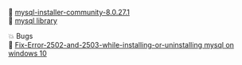 :link: [mysql-installer-community-8.0.27.1](https://dev.mysql.com/get/Downloads/MySQLInstaller/mysql-installer-community-8.0.27.1.msi)  
:link: [mysql library](https://repo1.maven.org/maven2/mysql/mysql-connector-java/8.0.27/mysql-connector-java-8.0.27.jar)

:boom: Bugs  
:link: [Fix-Error-2502-and-2503-while-installing-or-uninstalling mysql on windows 10](https://kb.foxitsoftware.com/hc/en-us/articles/360040660391-Fix-Error-2502-and-2503-while-installing-or-uninstalling)
